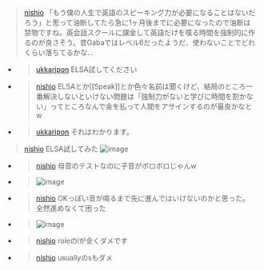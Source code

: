 


> [nishio](https://twitter.com/nishio/status/1648181108713074688) 「もう僕の人生で英語のスピーキング力が必要になることはないだろう」と思って油断してたら急に1ヶ月後までに必要になったので油断は禁物ですね。英会話スクールに課金して英語だけを喋る時間を強制的に作るのが良さそう。昔Gabaではレベル6だったようだ、使わないことでどれくらい落ちてるかな…
- > [ukkaripon](https://twitter.com/ukkaripon/status/1648183862021984256) ELSA試してください
- > [nishio](https://twitter.com/nishio/status/1648184540635222017) ELSAとか[[Speak]]とか色々名前は聞くけど、結局のところ一番解決しないといけない問題は「強制力がないと学びに時間を割かない」ってところなんで金を払って人間をアサインするのが最良かなとw
- > [ukkaripon](https://twitter.com/ukkaripon/status/1648184609975463936) それはわかります。

> [nishio](https://twitter.com/nishio/status/1650532375863128065/photo/1) ELSA試してみた
>  ![image](https://pbs.twimg.com/media/FufeciJacAAGcrk?format=jpg&name=large#.png)
- > [nishio](https://twitter.com/nishio/status/1650534677219004417) 母音のテストなのに子音がボロボロじゃんw
- >  ![image](https://pbs.twimg.com/media/FufgijxaUAA_mC8?format=jpg&name=large#.png)
- > [nishio](https://twitter.com/nishio/status/1650537075811454977) OKっぽい音が鳴るまで先に進んではいけないのかと思った。全然進めなくて困った
- >  ![image](https://pbs.twimg.com/media/FufiuI2aIAAaNzu?format=jpg&name=large#.png)
- > [nishio](https://twitter.com/nishio/status/1650539905511198720) roleのlが全くダメです
- > [nishio](https://twitter.com/nishio/status/1650540809136250882) usuallyのsもダメ

